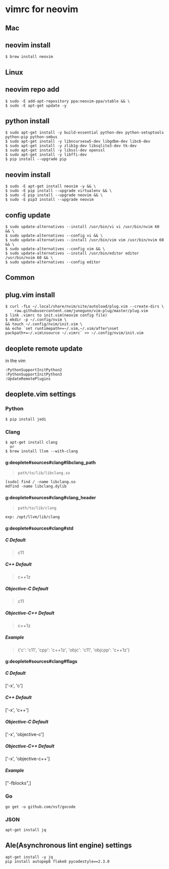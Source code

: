 vimrc for neovim
================

Mac
---
## neovim install
```
$ brew install neovim
```

Linux
-----
## neovim repo add
```
$ sudo -E add-apt-repository ppa:neovim-ppa/stable && \
$ sudo -E apt-get update -y
```

## python install
```
$ sudo apt-get install -y build-essential python-dev python-setuptools python-pip python-smbus
$ sudo apt-get install -y libncursesw5-dev libgdbm-dev libc6-dev
$ sudo apt-get install -y zlib1g-dev libsqlite3-dev tk-dev
$ sudo apt-get install -y libssl-dev openssl
$ sudo apt-get install -y libffi-dev
$ pip install --upgrade pip
```

## neovim install
```
$ sudo -E apt-get install neovim -y && \
$ sudo -E pip install --upgrade virtualenv && \
$ sudo -E pip install --upgrade neovim && \
$ sudo -E pip3 install --upgrade neovim
```

## config update
```
$ sudo update-alternatives --install /usr/bin/vi vi /usr/bin/nvim 60 && \
$ sudo update-alternatives --config vi && \
$ sudo update-alternatives --install /usr/bin/vim vim /usr/bin/nvim 60 && \
$ sudo update-alternatives --config vim && \
$ sudo update-alternatives --install /usr/bin/editor editor /usr/bin/nvim 60 && \
$ sudo update-alternatives --config editor
```

Common
------

## plug.vim install
```
$ curl -fLo ~/.local/share/nvim/site/autoload/plug.vim --create-dirs \
    raw.githubusercontent.com/junegunn/vim-plug/master/plug.vim
$ link .vimrc to init.vim(neovim config file)
$ mkdir -p ~/.config/nvim \
&& touch ~/.config/nvim/init.vim \
&& echo `set runtimepath+=~/.vim,~/.vim/after\nset packpath+=~/.vim\nsource ~/.vimrc` >> ~/.config/nvim/init.vim
```

## deoplete remote update
in the vim
```
:PythonSupportInitPython2
:PythonSupportInitPython3
:UpdateRemotePlugins
```

## deoplete.vim settings

### Python
```
$ pip install jedi
```

### Clang
```
$ apt-get install clang
  or
$ brew install llvm --with-clang
```

#### g:deoplete#sources#clang#libclang_path
> `path/to/lib/libclang.so`
```
[sudo] find / -name libclang.so
mdfind -name libclang.dylib
```

#### g:deoplete#sources#clang#clang_header
> `path/to/lib/clang`
```
exp: /opt/llvm/lib/clang
```

#### g:deoplete#sources#clang#std

##### C Default
> c11
##### C++ Default
> c++1z
##### Objective-C Default
> c11
##### Objective-C++ Default
> c++1z
##### Example
> {'c': 'c11', 'cpp': 'c++1z', 'objc': 'c11', 'objcpp': 'c++1z'}

#### g:deoplete#sources#clang#flags

##### C Default
['-x', 'c']
##### C++ Default
['-x', 'c++']
##### Objective-C Default
['-x', 'objective-c']
##### Objective-C++ Default
['-x', 'objective-c++']
##### Example
["-fblocks",]

### Go
```
go get -u github.com/nsf/gocode
```

### JSON
```
apt-get install jq
```

## Ale(Asynchronous lint engine) settings
```
apt-get install -y jq
pip install autopep8 flake8 pycodestyle==2.3.0
```
